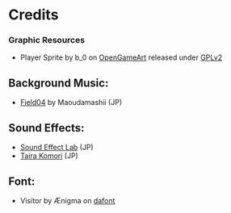 Credits
=======

### Graphic Resources
* Player Sprite by b_0 on [OpenGameArt](http://opengameart.org/content/saxon-swordsman) released under [GPLv2](http://www.gnu.org/licenses/old-licenses/gpl-2.0.html)

## Background Music:
* [Field04](http://maoudamashii.jokersounds.com/archives/game_maoudamashii_4_field04.html) by Maoudamashii (JP)

## Sound Effects:
* [Sound Effect Lab](http://soundeffect-lab.info) (JP)
* [Taira Komori](http://taira-komori.jpn.org) (JP)

## Font:
* Visitor by Ænigma on [dafont](http://www.dafont.com/visitor.font)
